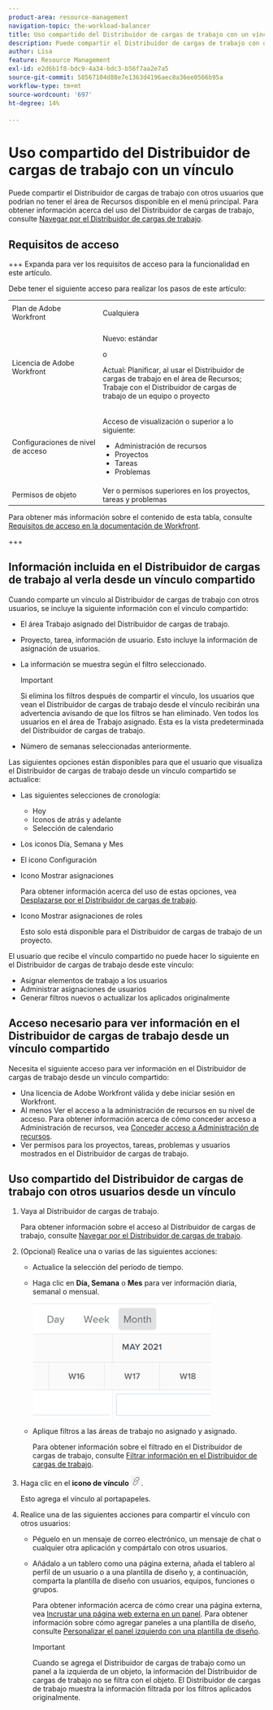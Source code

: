 ```yaml
---
product-area: resource-management
navigation-topic: the-workload-balancer
title: Uso compartido del Distribuidor de cargas de trabajo con un vínculo
description: Puede compartir el Distribuidor de cargas de trabajo con otros usuarios que podrían no tener el área de Recursos disponible. Para obtener información sobre el uso del Distribuidor de cargas de trabajo, consulte Navegación por el Distribuidor de cargas de trabajo.
author: Lisa
feature: Resource Management
exl-id: e2d6b1f8-bdc9-4a34-bdc3-b56f7aa2e7a5
source-git-commit: 58567104d88e7e1363d4196aec8a36ee0566b95a
workflow-type: tm+mt
source-wordcount: '697'
ht-degree: 14%

---
```


# Uso compartido del Distribuidor de cargas de trabajo con un vínculo

Puede compartir el Distribuidor de cargas de trabajo con otros usuarios que podrían no tener el área de Recursos disponible en el menú principal. Para obtener información acerca del uso del Distribuidor de cargas de trabajo, consulte [Navegar por el Distribuidor de cargas de trabajo](../../resource-mgmt/workload-balancer/navigate-the-workload-balancer.md).

## Requisitos de acceso

+++ Expanda para ver los requisitos de acceso para la funcionalidad en este artículo.

Debe tener el siguiente acceso para realizar los pasos de este artículo:

<table style="table-layout:auto"> 
 <col> 
 <col> 
 <tbody> 
  <tr> 
   <td role="rowheader">Plan de Adobe Workfront</td> 
   <td> <p>Cualquiera </p> </td> 
  </tr> 
  <tr> 
   <td role="rowheader">Licencia de Adobe Workfront</td> 
   <td><p>Nuevo: estándar</p>
       <p>o</p>
       <p>Actual: Planificar, al usar el Distribuidor de cargas de trabajo en el área de Recursos;</br>
       Trabaje con el Distribuidor de cargas de trabajo de un equipo o proyecto</p></td>
  </tr>
  <tr> 
   <td role="rowheader">Configuraciones de nivel de acceso</td> 
   <td> <p>Acceso de visualización o superior a lo siguiente:</p> 
    <ul> 
     <li>Administración de recursos</li> 
     <li>Proyectos</li> 
     <li>Tareas</li> 
     <li>Problemas</li> 
    </ul>
   </td> 
  </tr> 
  <tr> 
   <td role="rowheader">Permisos de objeto</td> 
   <td>Ver o permisos superiores en los proyectos, tareas y problemas</td> 
  </tr> 
 </tbody> 
</table>

Para obtener más información sobre el contenido de esta tabla, consulte [Requisitos de acceso en la documentación de Workfront](/help/quicksilver/administration-and-setup/add-users/access-levels-and-object-permissions/access-level-requirements-in-documentation.md).

+++

## Información incluida en el Distribuidor de cargas de trabajo al verla desde un vínculo compartido

Cuando comparte un vínculo al Distribuidor de cargas de trabajo con otros usuarios, se incluye la siguiente información con el vínculo compartido:

* El área Trabajo asignado del Distribuidor de cargas de trabajo.
* Proyecto, tarea, información de usuario. Esto incluye la información de asignación de usuarios.
* La información se muestra según el filtro seleccionado.

  >[!IMPORTANT]
  >
  >Si elimina los filtros después de compartir el vínculo, los usuarios que vean el Distribuidor de cargas de trabajo desde el vínculo recibirán una advertencia avisando de que los filtros se han eliminado. Ven todos los usuarios en el área de Trabajo asignado. Esta es la vista predeterminada del Distribuidor de cargas de trabajo.

* Número de semanas seleccionadas anteriormente.

Las siguientes opciones están disponibles para que el usuario que visualiza el Distribuidor de cargas de trabajo desde un vínculo compartido se actualice:

* Las siguientes selecciones de cronología:

   * Hoy
   * Iconos de atrás y adelante
   * Selección de calendario

* Los iconos Día, Semana y Mes
* El icono Configuración
* Icono Mostrar asignaciones

  Para obtener información acerca del uso de estas opciones, vea [Desplazarse por el Distribuidor de cargas de trabajo](../../resource-mgmt/workload-balancer/navigate-the-workload-balancer.md).

* Icono Mostrar asignaciones de roles

  Esto solo está disponible para el Distribuidor de cargas de trabajo de un proyecto.

El usuario que recibe el vínculo compartido no puede hacer lo siguiente en el Distribuidor de cargas de trabajo desde este vínculo:

* Asignar elementos de trabajo a los usuarios
* Administrar asignaciones de usuarios
* Generar filtros nuevos o actualizar los aplicados originalmente

## Acceso necesario para ver información en el Distribuidor de cargas de trabajo desde un vínculo compartido

Necesita el siguiente acceso para ver información en el Distribuidor de cargas de trabajo desde un vínculo compartido:

* Una licencia de Adobe Workfront válida y debe iniciar sesión en Workfront.
* Al menos Ver el acceso a la administración de recursos en su nivel de acceso. Para obtener información acerca de cómo conceder acceso a Administración de recursos, vea [Conceder acceso a Administración de recursos](../../administration-and-setup/add-users/configure-and-grant-access/grant-access-resource-management.md).
* Ver permisos para los proyectos, tareas, problemas y usuarios mostrados en el Distribuidor de cargas de trabajo.

## Uso compartido del Distribuidor de cargas de trabajo con otros usuarios desde un vínculo

1. Vaya al Distribuidor de cargas de trabajo.

   Para obtener información sobre el acceso al Distribuidor de cargas de trabajo, consulte [Navegar por el Distribuidor de cargas de trabajo](../../resource-mgmt/workload-balancer/navigate-the-workload-balancer.md).

1. (Opcional) Realice una o varias de las siguientes acciones:

   * Actualice la selección del período de tiempo.
   * Haga clic en **Día, Semana** o **Mes** para ver información diaria, semanal o mensual.

     ![](assets/month-icon-on-toolbar-selected-wb-350x226.png)

   * Aplique filtros a las áreas de trabajo no asignado y asignado.

     Para obtener información sobre el filtrado en el Distribuidor de cargas de trabajo, consulte [Filtrar información en el Distribuidor de cargas de trabajo](../../resource-mgmt/workload-balancer/filter-information-workload-balancer.md).

1. Haga clic en el **icono de vínculo** ![icono de vínculo](assets/wb-shearable-link-icon-small.png).

   Esto agrega el vínculo al portapapeles.

1. Realice una de las siguientes acciones para compartir el vínculo con otros usuarios:

   * Péguelo en un mensaje de correo electrónico, un mensaje de chat o cualquier otra aplicación y compártalo con otros usuarios.
   * Añádalo a un tablero como una página externa, añada el tablero al perfil de un usuario o a una plantilla de diseño y, a continuación, comparta la plantilla de diseño con usuarios, equipos, funciones o grupos.

     Para obtener información acerca de cómo crear una página externa, vea [Incrustar una página web externa en un panel](../../reports-and-dashboards/dashboards/creating-and-managing-dashboards/embed-external-web-page-dashboard.md). Para obtener información sobre cómo agregar paneles a una plantilla de diseño, consulte [Personalizar el panel izquierdo con una plantilla de diseño](../../administration-and-setup/customize-workfront/use-layout-templates/customize-left-panel.md).

     >[!IMPORTANT]
     >
     >Cuando se agrega el Distribuidor de cargas de trabajo como un panel a la izquierda de un objeto, la información del Distribuidor de cargas de trabajo no se filtra con el objeto. El Distribuidor de cargas de trabajo muestra la información filtrada por los filtros aplicados originalmente.
